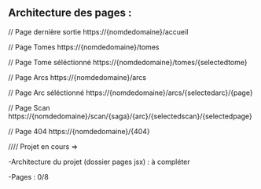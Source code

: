 Architecture des pages : 
-------------------------

// Page dernière sortie
https://{nomdedomaine}/accueil

// Page Tomes
https://{nomdedomaine}/tomes

// Page Tome séléctionné
https://{nomdedomaine}/tomes/{selectedtome}

// Page Arcs
https://{nomdedomaine}/arcs

// Page Arc séléctionné
https://{nomdedomaine}/arcs/{selectedarc}/{page}

// Page Scan
https://{nomdedomaine}/scan/{saga}/{arc}/{selectedscan}/{selectedpage}

// Page 404
https://{nomdedomaine}/{404}


////  Projet en cours =>

-Architecture du projet (dossier pages jsx) : à compléter

-Pages : 0/8





